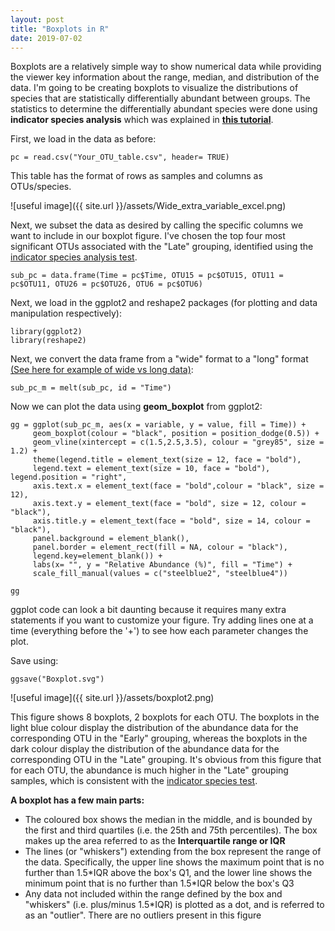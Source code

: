 ```yaml
---
layout: post
title: "Boxplots in R"
date: 2019-07-02
---
```



Boxplots are a relatively simple way to show numerical data while providing the viewer key information about the range, median, and distribution of the data. I'm going to be creating boxplots to visualize the distributions of species that are statistically differentially abundant between groups. The statistics to determine the differentially abundant species were done using <b>indicator species analysis</b> which was explained in <b>[this tutorial](https://jkzorz.github.io/2019/07/02/Indicator-species-analysis.html)</b>.

First, we load in the data as before: 

```
pc = read.csv("Your_OTU_table.csv", header= TRUE)
```

This table has the format of rows as samples and columns as OTUs/species. 

![useful image]({{ site.url }}/assets/Wide_extra_variable_excel.png)

Next, we subset the data as desired by calling the specific columns we want to include in our boxplot figure. I've chosen the top four most significant OTUs associated with the "Late" grouping, identified using the [indicator species analysis test](https://jkzorz.github.io/2019/07/02/Indicator-species-analysis.html).

```
sub_pc = data.frame(Time = pc$Time, OTU15 = pc$OTU15, OTU11 = pc$OTU11, OTU26 = pc$OTU26, OTU6 = pc$OTU6) 
```

Next, we load in the ggplot2 and reshape2 packages (for plotting and data manipulation respectively): 

 ```
 library(ggplot2)
 library(reshape2)
 ```

Next, we convert the data frame from a "wide" format to a "long" format [(See here for example of wide vs long data)](https://jkzorz.github.io/2019/06/05/stacked-bar-plots.html): 

```
sub_pc_m = melt(sub_pc, id = "Time")
```

Now we can plot the data using <b>geom_boxplot</b> from ggplot2: 

```
gg = ggplot(sub_pc_m, aes(x = variable, y = value, fill = Time)) + 
     geom_boxplot(colour = "black", position = position_dodge(0.5)) +
     geom_vline(xintercept = c(1.5,2.5,3.5), colour = "grey85", size = 1.2) +
     theme(legend.title = element_text(size = 12, face = "bold"), 
     legend.text = element_text(size = 10, face = "bold"), legend.position = "right", 
     axis.text.x = element_text(face = "bold",colour = "black", size = 12), 
     axis.text.y = element_text(face = "bold", size = 12, colour = "black"), 
     axis.title.y = element_text(face = "bold", size = 14, colour = "black"), 
     panel.background = element_blank(), 
     panel.border = element_rect(fill = NA, colour = "black"), 
     legend.key=element_blank()) + 
     labs(x= "", y = "Relative Abundance (%)", fill = "Time") + 
     scale_fill_manual(values = c("steelblue2", "steelblue4"))
     
gg
```
ggplot code can look a bit daunting because it requires many extra statements if you want to customize your figure. Try adding lines one at a time (everything before the '+') to see how each parameter changes the plot.  

Save using: 
```
ggsave("Boxplot.svg")
```

![useful image]({{ site.url }}/assets/boxplot2.png)


This figure shows 8 boxplots, 2 boxplots for each OTU. The boxplots in the light blue colour display the distribution of the abundance data for the corresponding OTU in the "Early" grouping, whereas the boxplots in the dark colour display the distribution of the abundance data for the corresponding OTU in the "Late" grouping. It's obvious from this figure that for each OTU, the abundance is much higher in the "Late" grouping samples, which is consistent with the [indicator species test](https://jkzorz.github.io/2019/07/02/Indicator-species-analysis.html).

<b>A boxplot has a few main parts: </b>
<ul>
 <li> The coloured box shows the median in the middle, and is bounded by the first and third quartiles (i.e. the 25th and 75th percentiles). The box makes up the area referred to as the <b>Interquartile range or IQR</b> </li>
 <li> The lines (or "whiskers") extending from the box represent the range of the data. Specifically, the upper line shows the maximum point that is no further than 1.5*IQR above the box's Q1, and the lower line shows the minimum point that is no further than 1.5*IQR below the box's Q3 </li>
 <li>Any data not included within the range defined by the box and "whiskers" (i.e. plus/minus 1.5*IQR) is plotted as a dot, and is referred to as an "outlier". There are no outliers present in this figure </li>
 </ul>

